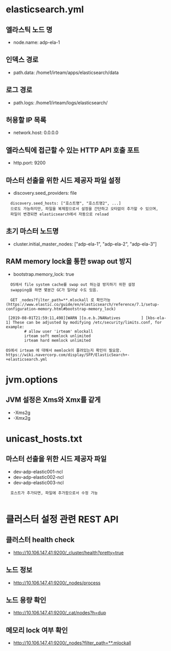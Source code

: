 # elasticsearch.yml

## 엘라스틱 노드 명
* node.name: adp-ela-1

## 인덱스 경로
* path.data: /home1/irteam/apps/elasticsearch/data

## 로그 경로
* path.logs: /home1/irteam/logs/elasticsearch/

## 허용할 IP 목록
* network.host: 0.0.0.0

## 엘라스틱에 접근할 수 있는 HTTP API 호출 포트
* http.port: 9200

## 마스터 선출을 위한 시드 제공자 파일 설정
* discovery.seed_providers: file
```TEXT
  discovery.seed_hosts: ["호스트명", "호스트명2", ...] 
  으로도 가능하지만, 파일을 복제함으로서 설정을 간단하고 오타없이 추가할 수 있으며,
  파일이 변경되면 elasticsearch에서 자동으로 reload
```

## 초기 마스터 노드명
* cluster.initial_master_nodes: ["adp-ela-1", "adp-ela-2", "adp-ela-3"]

## RAM memory lock을 통한 swap out 방지
* bootstrap.memory_lock: true
```TEXT
  OS에서 file system cache를 swap out 하는걸 방지하기 위한 설정
  swapping을 하면 몇분간 GC가 일어날 수도 있음.
  
  GET _nodes?filter_path=**.mlockall 로 확인가능
(https://www.elastic.co/guide/en/elasticsearch/reference/7.1/setup-configuration-memory.html#bootstrap-memory_lock)
```
```TEXT
 [2019-08-01T21:59:11,498][WARN ][o.e.b.JNANatives         ] [kbs-ela-1] These can be adjusted by modifying /etc/security/limits.conf, for example:
        # allow user 'irteam' mlockall
        irteam soft memlock unlimited
        irteam hard memlock unlimited

OS에서 irteam 에 대해서 memlock이 풀려있는지 확인이 필요함.
https://wiki.navercorp.com/display/SFP/ElasticSearch+-+elasticsearch.yml
```



# jvm.options
## JVM 설정은 Xms와 Xmx를 같게
* -Xms2g
* -Xmx2g

# unicast_hosts.txt
## 마스터 선출을 위한 시드 제공자 파일
* dev-adp-elastic001-ncl
* dev-adp-elastic002-ncl
* dev-adp-elastic003-ncl
```TEXT
  호스트가 추가되면, 파일에 추가함으로서 수정 가능
 
```


# 클러스터 설정 관련 REST API
## 클러스터 health check
* http://10.106.147.41:9200/_cluster/health?pretty=true

## 노드 정보
* http://10.106.147.41:9200/_nodes/process

## 노드 용량 확인
* http://10.106.147.41:9200/_cat/nodes?h=dup

## 메모리 lock 여부 확인
* http://10.106.147.41:9200/_nodes?filter_path=**.mlockall
